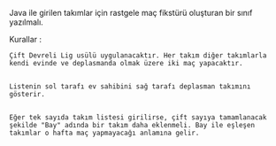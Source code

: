 Java ile girilen takımlar için rastgele maç fikstürü oluşturan bir sınıf yazılmalı.


Kurallar :


    Çift Devreli Lig usülü uygulanacaktır. Her takım diğer takımlarla kendi evinde ve deplasmanda olmak üzere iki maç yapacaktır.


    Listenin sol tarafı ev sahibini sağ tarafı deplasman takımını gösterir.


    Eğer tek sayıda takım listesi girilirse, çift sayıya tamamlanacak şekilde "Bay" adında bir takım daha eklenmeli. Bay ile eşleşen takımlar o hafta maç yapmayacağı anlamına gelir.


